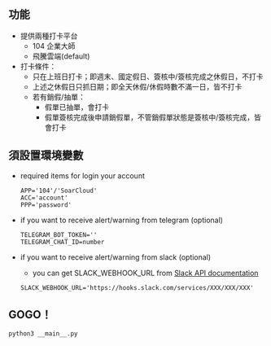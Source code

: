 ## 功能 ##
* 提供兩種打卡平台
  * 104 企業大師
  * 飛騰雲端(default)
* 打卡條件：
  * 只在上班日打卡；即週末、國定假日、簽核中/簽核完成之休假日，不打卡
  * 上述之休假日只抓日期；即全天休假/休假時數不滿一日，皆不打卡
  * 若有銷假/抽單：
    * 假單已抽單，會打卡
    * 假單簽核完成後申請銷假單，不管銷假單狀態是簽核中/簽核完成，皆會打卡

## 須設置環境變數 ##

* required items for login your account
  ```
  APP='104'/'SoarCloud'
  ACC='account'
  PPP='password'
  ```

* if you want to receive alert/warning from telegram (optional)
  ```
  TELEGRAM_BOT_TOKEN=''
  TELEGRAM_CHAT_ID=number
  ```

* if you want to receive alert/warning from slack (optional)
  * you can get SLACK_WEBHOOK_URL from [Slack API documentation](https://taxigo-tw.slack.com/apps/new/A0F7XDUAZ-incoming-webhooks)
  ```
  SLACK_WEBHOOK_URL='https://hooks.slack.com/services/XXX/XXX/XXX'
  ```

## GOGO！ ##
```
python3 __main__.py
```